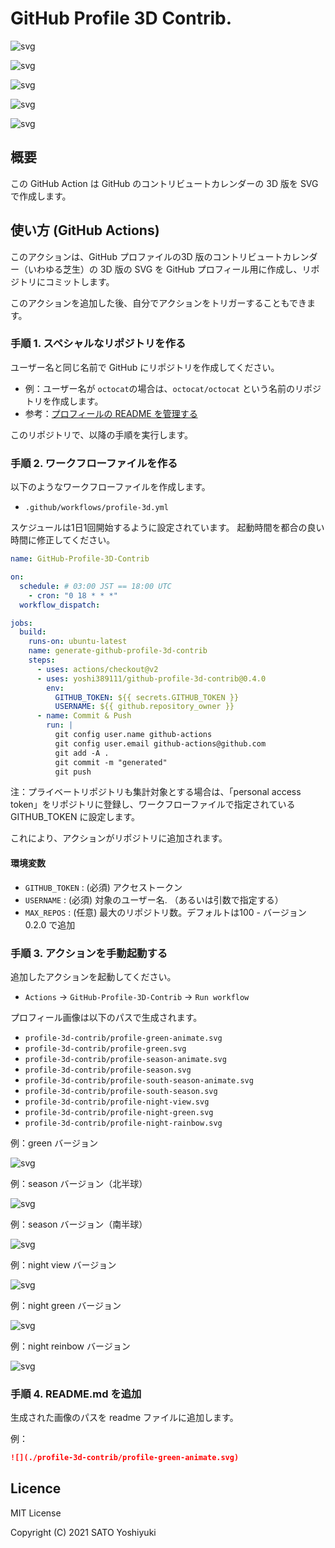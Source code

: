 # GitHub Profile 3D Contrib.

![svg](https://raw.githubusercontent.com/yoshi389111/github-profile-3d-contrib/main/docs/demo/profile-season-animate.svg)

![svg](https://raw.githubusercontent.com/yoshi389111/github-profile-3d-contrib/main/docs/demo/profile-green-animate.svg)

![svg](https://raw.githubusercontent.com/yoshi389111/github-profile-3d-contrib/main/docs/demo/profile-night-view.svg)

![svg](https://raw.githubusercontent.com/yoshi389111/github-profile-3d-contrib/main/docs/demo/profile-night-green.svg)

![svg](https://raw.githubusercontent.com/yoshi389111/github-profile-3d-contrib/main/docs/demo/profile-night-rainbow.svg)

## 概要

この GitHub Action は GitHub のコントリビュートカレンダーの 3D 版を SVG で作成します。

## 使い方 (GitHub Actions)

このアクションは、GitHub プロファイルの3D 版のコントリビュートカレンダー（いわゆる芝生）の 3D 版の SVG を GitHub プロフィール用に作成し、リポジトリにコミットします。

このアクションを追加した後、自分でアクションをトリガーすることもできます。

### 手順 1. スペシャルなリポジトリを作る

ユーザー名と同じ名前で GitHub にリポジトリを作成してください。

* 例：ユーザー名が `octocat`の場合は、`octocat/octocat` という名前のリポジトリを作成します。
* 参考：[プロフィールの README を管理する](https://docs.github.com/ja/github/setting-up-and-managing-your-github-profile/managing-your-profile-readme)

このリポジトリで、以降の手順を実行します。

### 手順 2. ワークフローファイルを作る

以下のようなワークフローファイルを作成します。

* `.github/workflows/profile-3d.yml`

スケジュールは1日1回開始するように設定されています。
起動時間を都合の良い時間に修正してください。

```yaml:.github/workflows/profile-3d.yml
name: GitHub-Profile-3D-Contrib

on:
  schedule: # 03:00 JST == 18:00 UTC
    - cron: "0 18 * * *"
  workflow_dispatch:

jobs:
  build:
    runs-on: ubuntu-latest
    name: generate-github-profile-3d-contrib
    steps:
      - uses: actions/checkout@v2
      - uses: yoshi389111/github-profile-3d-contrib@0.4.0
        env:
          GITHUB_TOKEN: ${{ secrets.GITHUB_TOKEN }}
          USERNAME: ${{ github.repository_owner }}
      - name: Commit & Push
        run: |
          git config user.name github-actions
          git config user.email github-actions@github.com
          git add -A .
          git commit -m "generated"
          git push
```

注：プライベートリポジトリも集計対象とする場合は、「personal access token」をリポジトリに登録し、ワークフローファイルで指定されている GITHUB_TOKEN に設定します。

これにより、アクションがリポジトリに追加されます。

#### 環境変数

* `GITHUB_TOKEN` : (必須) アクセストークン
* `USERNAME` : (必須) 対象のユーザー名. （あるいは引数で指定する）
* `MAX_REPOS` : (任意) 最大のリポジトリ数。デフォルトは100 - バージョン 0.2.0 で追加

### 手順 3. アクションを手動起動する

追加したアクションを起動してください。

* `Actions` -> `GitHub-Profile-3D-Contrib` -> `Run workflow`

プロフィール画像は以下のパスで生成されます。

* `profile-3d-contrib/profile-green-animate.svg`
* `profile-3d-contrib/profile-green.svg`
* `profile-3d-contrib/profile-season-animate.svg`
* `profile-3d-contrib/profile-season.svg`
* `profile-3d-contrib/profile-south-season-animate.svg`
* `profile-3d-contrib/profile-south-season.svg`
* `profile-3d-contrib/profile-night-view.svg`
* `profile-3d-contrib/profile-night-green.svg`
* `profile-3d-contrib/profile-night-rainbow.svg`

例：green バージョン

![svg](https://raw.githubusercontent.com/yoshi389111/github-profile-3d-contrib/main/docs/demo/profile-green-animate.svg)

例：season バージョン（北半球）

![svg](https://raw.githubusercontent.com/yoshi389111/github-profile-3d-contrib/main/docs/demo/profile-season-animate.svg)

例：season バージョン（南半球）

![svg](https://raw.githubusercontent.com/yoshi389111/github-profile-3d-contrib/main/docs/demo/profile-south-season-animate.svg)

例：night view バージョン

![svg](https://raw.githubusercontent.com/yoshi389111/github-profile-3d-contrib/main/docs/demo/profile-night-view.svg)

例：night green バージョン

![svg](https://raw.githubusercontent.com/yoshi389111/github-profile-3d-contrib/main/docs/demo/profile-night-green.svg)

例：night reinbow バージョン

![svg](https://raw.githubusercontent.com/yoshi389111/github-profile-3d-contrib/main/docs/demo/profile-night-rainbow.svg)


### 手順 4. README.md を追加

生成された画像のパスを readme ファイルに追加します。

例：

```md
![](./profile-3d-contrib/profile-green-animate.svg)
```

## Licence

MIT License

Copyright (C) 2021 SATO Yoshiyuki
